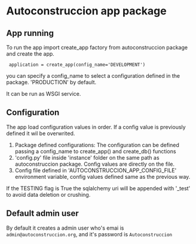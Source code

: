 # Autoconstruccion app package

## App running

To run the app import create_app factory from autoconstruccion package and create the app.

``` application = create_app(config_name='DEVELOPMENT')```

you can specify a config_name to select a configuration defined in the package. 'PRODUCTION' by default.

It can be run as WSGI service.

## Configuration

The app load configuration values in order. If a config value is previously defined it wil be overwrited.

1. Package defined configurations:
The configuration can be defined passing a config_name to create_app() and create_db() functions
2. 'config.py' file inside 'instance' folder on the same path as autoconstruccion package. Config values are directly on the file.
3. Config file defined in 'AUTOCONSTRUCCION_APP_CONFIG_FILE' environment variable, config values defined same as the previous way.

If the TESTING flag is True the sqlalchemy uri will be appended with '_test' to avoid data deletion or crushing.

## Default admin user

By default it creates a admin user who's emai is ```admin@autoconstruccion.org```, and it's password is ```Autoconstruccion```
